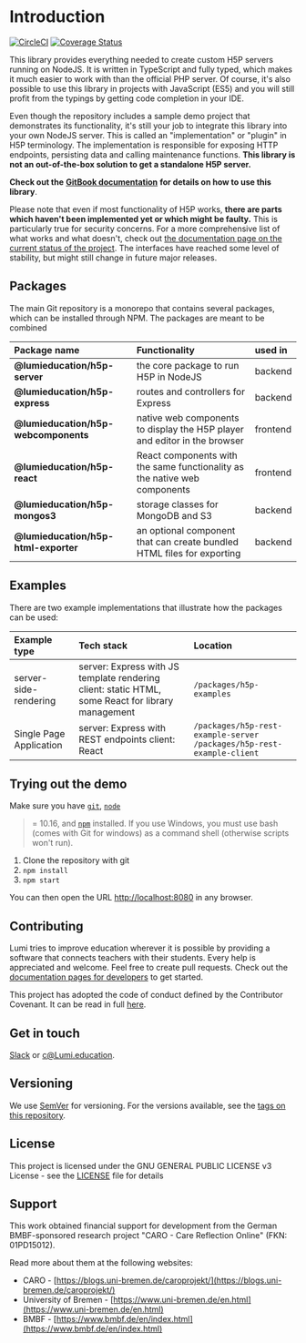# Introduction

[![CircleCI](https://circleci.com/gh/Lumieducation/H5P-Nodejs-library/tree/master.svg?style=svg)](https://circleci.com/gh/Lumieducation/H5P-Nodejs-library/tree/master) [![Coverage Status](https://coveralls.io/repos/github/Lumieducation/H5P-Nodejs-library/badge.svg?branch=master)](https://coveralls.io/github/Lumieducation/H5P-Nodejs-library?branch=master)

This library provides everything needed to create custom H5P servers running on NodeJS. It is written in TypeScript and fully typed, which makes it much easier to work with than the official PHP server. Of course, it's also possible to use this library in projects with JavaScript \(ES5\) and you will still profit from the typings by getting code completion in your IDE.

Even though the repository includes a sample demo project that demonstrates its functionality, it's still your job to integrate this library into your own NodeJS server. This is called an "implementation" or "plugin" in H5P terminology. The implementation is responsible for exposing HTTP endpoints, persisting data and calling maintenance functions. **This library is not an out-of-the-box solution to get a standalone H5P server.**

**Check out the** [**GitBook documentation**](https://docs.lumi.education) **for details on how to use this library**.

Please note that even if most functionality of H5P works, **there are parts which haven't been implemented yet or which might be faulty.** This is particularly true for security concerns. For a more comprehensive list of what works and what doesn't, check out [the documentation page on the current status of the project](development/status.md). The interfaces have reached some level of stability, but might still change in future major releases.

## Packages

The main Git repository is a monorepo that contains several packages, which can be installed through NPM. The packages are meant to be combined

| Package name | Functionality | used in |
| :--- | :--- | :--- |
| **@lumieducation/h5p-server** | the core package to run H5P in NodeJS | backend |
| **@lumieducation/h5p-express** | routes and controllers for Express | backend |
| **@lumieducation/h5p-webcomponents** | native web components to display the H5P player and editor in the browser | frontend |
| **@lumieducation/h5p-react** | React components with the same functionality as the native web components | frontend |
| **@lumieducation/h5p-mongos3** | storage classes for MongoDB and S3 | backend |
| **@lumieducation/h5p-html-exporter** | an optional component that can create bundled HTML files for exporting | backend |

## Examples

There are two example implementations that illustrate how the packages can be used:

| Example type | Tech stack | Location |
| :--- | :--- | :--- |
| server-side-rendering | server: Express with JS template rendering client: static HTML, some React for library management | `/packages/h5p-examples` |
| Single Page Application | server: Express with REST endpoints client: React | `/packages/h5p-rest-example-server` `/packages/h5p-rest-example-client` |

## Trying out the demo

Make sure you have [`git`](https://git-scm.com/), [`node`](https://nodejs.org/)

> = 10.16, and [`npm`](https://www.npmjs.com/get-npm) installed. If you use Windows, you must use bash \(comes with Git for windows\) as a command shell \(otherwise scripts won't run\).

1. Clone the repository with git
2. `npm install`
3. `npm start`

You can then open the URL [http://localhost:8080](http://localhost:8080) in any browser.

## Contributing

Lumi tries to improve education wherever it is possible by providing a software that connects teachers with their students. Every help is appreciated and welcome. Feel free to create pull requests. Check out the [documentation pages for developers](development/getting-started.md) to get started.

This project has adopted the code of conduct defined by the Contributor Covenant. It can be read in full [here](https://github.com/Lumieducation/H5P-Nodejs-library/tree/56e0dbf70c9665c46f0c5912b55d593c0e642763/code-of-conduct.md).

## Get in touch

[Slack](https://join.slack.com/t/lumi-education/shared_invite/zt-3dcc4gpy-8XxjefFeUHEv89hCMkwmbw) or [c@Lumi.education](mailto:c@lumi.education).

## Versioning

We use [SemVer](http://semver.org/) for versioning. For the versions available, see the [tags on this repository](https://github.com/Lumieducation/Lumi/tags).

## License

This project is licensed under the GNU GENERAL PUBLIC LICENSE v3 License - see the [LICENSE](https://github.com/Lumieducation/H5P-Nodejs-library/tree/56e0dbf70c9665c46f0c5912b55d593c0e642763/LICENSE/README.md) file for details

## Support

This work obtained financial support for development from the German BMBF-sponsored research project "CARO - Care Reflection Online" \(FKN: 01PD15012\).

Read more about them at the following websites:

* CARO - [https://blogs.uni-bremen.de/caroprojekt/](https://blogs.uni-bremen.de/caroprojekt/)
* University of Bremen - [https://www.uni-bremen.de/en.html](https://www.uni-bremen.de/en.html)
* BMBF - [https://www.bmbf.de/en/index.html](https://www.bmbf.de/en/index.html)

